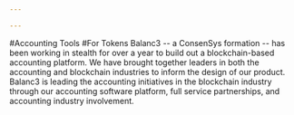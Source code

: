 ```yaml
---

---
```

#Accounting Tools
#For Tokens
Balanc3 -- a ConsenSys formation -- has been working in stealth for over a year to build out a blockchain-based accounting platform. We have brought together leaders in both the accounting and blockchain industries to inform the design of our product. Balanc3 is leading the accounting initiatives in the blockchain industry through our accounting software platform, full service partnerships, and accounting industry involvement.